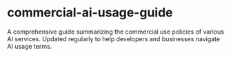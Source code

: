 # commercial-ai-usage-guide
A comprehensive guide summarizing the commercial use policies of various AI services. Updated regularly to help developers and businesses navigate AI usage terms.
